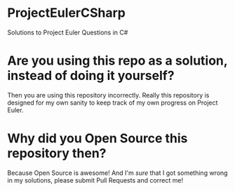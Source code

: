 # ProjectEulerCSharp
Solutions to Project Euler Questions in C#

# Are you using this repo as a solution, instead of doing it yourself?
Then you are using this repository incorrectly. Really this repository is designed for my own sanity to keep track of my own progress on Project Euler.

# Why did you Open Source this repository then?
Because Open Source is awesome! And I'm *sure* that I got something wrong in my solutions, please submit Pull Requests and correct me!  